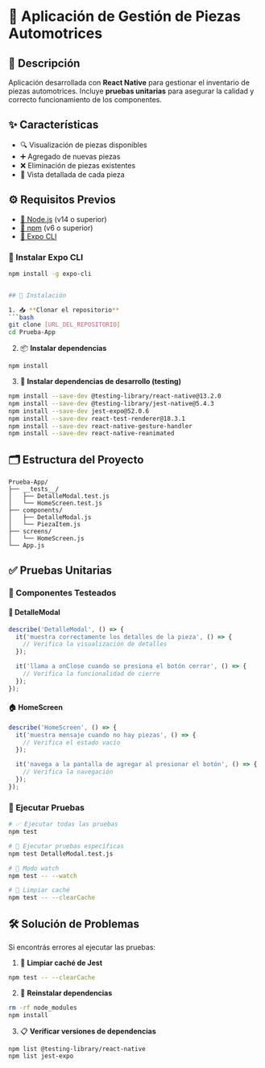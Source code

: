# 🚗 Aplicación de Gestión de Piezas Automotrices

## 📝 Descripción
Aplicación desarrollada con **React Native** para gestionar el inventario de piezas automotrices. Incluye **pruebas unitarias** para asegurar la calidad y correcto funcionamiento de los componentes.

## ✨ Características
- 🔍 Visualización de piezas disponibles  
- ➕ Agregado de nuevas piezas  
- ❌ Eliminación de piezas existentes  
- 📄 Vista detallada de cada pieza  

## ⚙️ Requisitos Previos
- [🔗 Node.js](https://nodejs.org/) (v14 o superior)  
- [🔗 npm](https://www.npmjs.com/) (v6 o superior)  
- [🔗 Expo CLI](https://docs.expo.dev/get-started/installation/)

### 🧰 Instalar Expo CLI

```bash
npm install -g expo-cli


## 🚀 Instalación

1. 📥 **Clonar el repositorio**
```bash
git clone [URL_DEL_REPOSITORIO]
cd Prueba-App
```

2. 📦 **Instalar dependencias**
```bash
npm install
```

3. 🧪 **Instalar dependencias de desarrollo (testing)**
```bash
npm install --save-dev @testing-library/react-native@13.2.0 
npm install --save-dev @testing-library/jest-native@5.4.3
npm install --save-dev jest-expo@52.0.6
npm install --save-dev react-test-renderer@18.3.1
npm install --save-dev react-native-gesture-handler
npm install --save-dev react-native-reanimated
```

## 🗂️ Estructura del Proyecto
```
Prueba-App/
├── __tests__/
│   ├── DetalleModal.test.js
│   └── HomeScreen.test.js
├── components/
│   ├── DetalleModal.js
│   └── PiezaItem.js
├── screens/
│   └── HomeScreen.js
└── App.js
```

## ✅ Pruebas Unitarias

### 🧩 Componentes Testeados

#### 📌 DetalleModal
```javascript
describe('DetalleModal', () => {
  it('muestra correctamente los detalles de la pieza', () => {
    // Verifica la visualización de detalles
  });

  it('llama a onClose cuando se presiona el botón cerrar', () => {
    // Verifica la funcionalidad de cierre
  });
});
```

#### 🏠 HomeScreen
```javascript
describe('HomeScreen', () => {
  it('muestra mensaje cuando no hay piezas', () => {
    // Verifica el estado vacío
  });

  it('navega a la pantalla de agregar al presionar el botón', () => {
    // Verifica la navegación
  });
});
```

### 🧪 Ejecutar Pruebas

```bash
# ✅ Ejecutar todas las pruebas
npm test

# 🧠 Ejecutar pruebas específicas
npm test DetalleModal.test.js

# 👀 Modo watch
npm test -- --watch

# 🧼 Limpiar caché
npm test -- --clearCache
```

## 🛠️ Solución de Problemas

Si encontrás errores al ejecutar las pruebas:

1. 🧹 **Limpiar caché de Jest**
```bash
npm test -- --clearCache
```

2. 🔄 **Reinstalar dependencias**
```bash
rm -rf node_modules
npm install
```

3. 📋 **Verificar versiones de dependencias**
```bash
npm list @testing-library/react-native
npm list jest-expo
```
